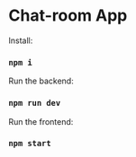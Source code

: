 # Chat-room App


Install:

### `npm i`

Run the backend:

### `npm run dev`

Run the frontend:

### `npm start`

